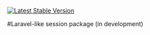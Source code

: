 [![Latest Stable Version](https://poser.pugx.org/arrilot/session/v/stable.svg)](https://packagist.org/packages/arrilot/session/)

#Laravel-like session package (in development)


```